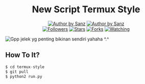 <h1 align="center">
  New Script Termux Style
</h1>
<p align="center">
<a href="#"><img title="Author by Sanz" src="https://img.shields.io/badge/Coded%20By-Sanz-orange?"></a>
<a href="#"><img title="Author by Sanz" src="https://img.shields.io/badge/Code%20-python2.7-blue?"></a>
<br>
<a href="https://github.com/B4N954N2-ID/followers">
<img title="Followers" src="https://img.shields.io/github/followers/B4N954N2-ID?label=Followers&color=blue&style=flat-square"></a>
<a href="https://github.com/B4N954N2-ID/termux-style/stargazers/">
<img title="Stars" src="https://img.shields.io/github/stars/B4N954N2-ID/termux-style?label=Stars&color=red&style=flat-square"></a>
<a href="https://github.com/B4N954N2-ID/termux-style/network/members">
<img title="Forks" src="https://img.shields.io/github/forks/B4N954N2-ID/termux-style?label=Forks&color=red&style=flat-square"></a>
<a href="https://github.com/B4N954N2-ID/termux-style/watchers"><img title="Watching" src="https://img.shields.io/github/watchers/B4N954N2-ID/termux-style?label=Watchers&color=blue&style=flat-square"></a>
</br>
</p>

![Gpp jelek yg penting bikinan sendiri yahaha ^.^](https://github.com/B4N954N2-ID/termux-style/blob/master/.termux-style.png?raw=true)


## How To It?
```php
$ cd termux-style
$ git pull
$ python2 run.py
```

